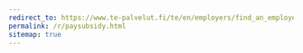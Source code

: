 ```yaml
---
redirect_to: https://www.te-palvelut.fi/te/en/employers/find_an_employee/support_recruitment/pay_subsidy/index.html
permalink: /r/paysubsidy.html
sitemap: true
---
```

